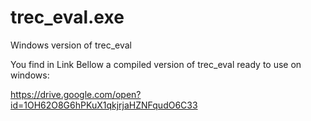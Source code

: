 # trec_eval.exe
Windows version of trec_eval

You find in Link Bellow a compiled version of trec_eval ready to use on windows:

https://drive.google.com/open?id=1OH62O8G6hPKuX1qkjrjaHZNFqudO6C33
